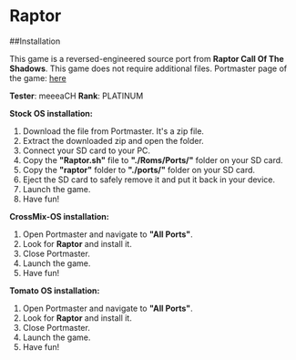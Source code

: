 # Raptor

##Installation

This game is a reversed-engineered source port from **Raptor Call Of The Shadows**.
This game does not require additional files.
Portmaster page of the game: [here](https://portmaster.games/detail.html?name=raptor)

**Tester**: meeeaCH
**Rank**: PLATINUM

**Stock OS installation:**
1. Download the file from Portmaster. It's a zip file.
2. Extract the downloaded zip and open the folder.
3. Connect your SD card to your PC.
4. Copy the **"Raptor.sh"** file to **"./Roms/Ports/"** folder on your SD card.
5. Copy the **"raptor"** folder to **"./ports/"** folder on your SD card.
6. Eject the SD card to safely remove it and put it back in your device.
7. Launch the game.
8. Have fun!

**CrossMix-OS installation:**
1. Open Portmaster and navigate to **"All Ports"**.
2. Look for **Raptor** and install it.
3. Close Portmaster.
4. Launch the game.
5. Have fun!

**Tomato OS installation:**
1. Open Portmaster and navigate to **"All Ports"**.
2. Look for **Raptor** and install it.
3. Close Portmaster.
4. Launch the game.
5. Have fun!